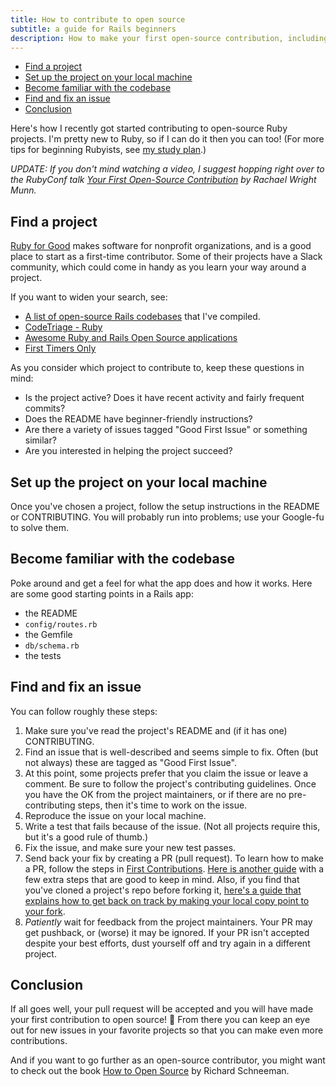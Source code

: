 ```yaml
---
title: How to contribute to open source
subtitle: a guide for Rails beginners
description: How to make your first open-source contribution, including tips on finding a project, setting it up on your machine, and opening your first PR.
---
```


- [Find a project](#find-a-project)
- [Set up the project on your local machine](#set-up-the-project-on-your-local-machine)
- [Become familiar with the codebase](#become-familiar-with-the-codebase)
- [Find and fix an issue](#find-and-fix-an-issue)
- [Conclusion](#conclusion)

Here's how I recently got started contributing to open-source Ruby projects. I'm pretty new to Ruby, so if I can do it then you can too! (For more tips for beginning Rubyists, see [my study plan](https://github.com/fpsvogel/learn-ruby).)

*UPDATE: If you don't mind watching a video, I suggest hopping right over to the RubyConf talk [Your First Open-Source Contribution](https://www.youtube.com/watch?v=ctBBrdHVbo0) by Rachael Wright Munn.*

## Find a project

[Ruby for Good](https://rubyforgood.org/) makes software for nonprofit organizations, and is a good place to start as a first-time contributor. Some of their projects have a Slack community, which could come in handy as you learn your way around a project.

If you want to widen your search, see:

- [A list of open-source Rails codebases](https://github.com/fpsvogel/learn-ruby#rails-codebases-to-study) that I've compiled.
- [CodeTriage - Ruby](https://www.codetriage.com/?language=Ruby)
- [Awesome Ruby and Rails Open Source applications](https://github.com/asyraffff/Open-Source-Ruby-and-Rails-Apps)
- [First Timers Only](https://www.firsttimersonly.com/)

As you consider which project to contribute to, keep these questions in mind:

- Is the project active? Does it have recent activity and fairly frequent commits?
- Does the README have beginner-friendly instructions?
- Are there a variety of issues tagged "Good First Issue" or something similar?
- Are you interested in helping the project succeed?

## Set up the project on your local machine

Once you've chosen a project, follow the setup instructions in the README or CONTRIBUTING. You will probably run into problems; use your Google-fu to solve them.

## Become familiar with the codebase

Poke around and get a feel for what the app does and how it works. Here are some good starting points in a Rails app:

- the README
- `config/routes.rb`
- the Gemfile
- `db/schema.rb`
- the tests

## Find and fix an issue

You can follow roughly these steps:

1. Make sure you've read the project's README and (if it has one) CONTRIBUTING.
2. Find an issue that is well-described and seems simple to fix. Often (but not always) these are tagged as "Good First Issue".
3. At this point, some projects prefer that you claim the issue or leave a comment. Be sure to follow the project's contributing guidelines. Once you have the OK from the project maintainers, or if there are no pre-contributing steps, then it's time to work on the issue.
4. Reproduce the issue on your local machine.
5. Write a test that fails because of the issue. (Not all projects require this, but it's a good rule of thumb.)
6. Fix the issue, and make sure your new test passes.
7. Send back your fix by creating a PR (pull request). To learn how to make a PR, follow the steps in [First Contributions](https://github.com/firstcontributions/first-contributions). [Here is another guide](https://gist.github.com/Chaser324/ce0505fbed06b947d962) with a few extra steps that are good to keep in mind. Also, if you find that you've cloned a project's repo before forking it, [here's a guide that explains how to get back on track by making your local copy point to your fork](https://gist.github.com/jagregory/710671).
8. *Patiently* wait for feedback from the project maintainers. Your PR may get pushback, or (worse) it may be ignored. If your PR isn't accepted despite your best efforts, dust yourself off and try again in a different project.

## Conclusion

If all goes well, your pull request will be accepted and you will have made your first contribution to open source! 🎉 From there you can keep an eye out for new issues in your favorite projects so that you can make even more contributions.

And if you want to go further as an open-source contributor, you might want to check out the book [How to Open Source](https://howtoopensource.dev/) by Richard Schneeman.
